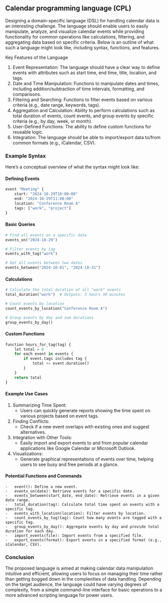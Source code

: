 ## Calendar programming language (CPL)

Designing a domain-specific language (DSL) for handling calendar data is an interesting challenge. The language should enable users to easily manipulate, analyze, and visualize calendar events while providing functionality for common operations like calculations, filtering, and aggregating data based on specific criteria. Below is an outline of what such a language might look like, including syntax, functions, and features.

Key Features of the Language

1. Event Representation: The language should have a clear way to define events with attributes such as start time, end time, title, location, and tags.
2. Date and Time Manipulation: Functions to manipulate dates and times, including addition/subtraction of time intervals, formatting, and comparisons.
3. Filtering and Searching: Functions to filter events based on various criteria (e.g., date range, keywords, tags).
4. Aggregation and Calculation: Ability to perform calculations such as total duration of events, count events, and group events by specific criteria (e.g., by day, week, or month).
5. User-Defined Functions: The ability to define custom functions for reusable logic.
6. Integration: The language should be able to import/export data to/from common formats (e.g., iCalendar, CSV).


### Example Syntax

Here’s a conceptual overview of what the syntax might look like:


#### Defining Events

```python
event "Meeting" {
    start: "2024-10-29T10:00:00"
    end: "2024-10-29T11:00:00"
    location: "Conference Room A"
    tags: ["work", "project"]
}
```

#### Basic Queries

```python
# Find all events on a specific date
events_on("2024-10-29")

# Filter events by tag
events_with_tag("work")

# Get all events between two dates
events_between("2024-10-01", "2024-10-31")
```

#### Calculations

```python
# Calculate the total duration of all "work" events
total_duration("work")  # Outputs: 5 hours 30 minutes

# Count events by location
count_events_by_location("Conference Room A")

# Group events by day and sum durations
group_events_by_day()
```

#### Custom Functions

```python
function hours_for_tag(tag) {
    let total = 0
    for each event in events {
        if event.tags includes tag {
            total += event.duration()
        }
    }
    return total
}
```

#### Example Use Cases

1.	Summarizing Time Spent:
	- Users can quickly generate reports showing the time spent on various projects based on event tags.
2.	Finding Conflicts:
	- Check if a new event overlaps with existing ones and suggest alternatives.
3.	Integration with Other Tools:
	- Easily import and export events to and from popular calendar applications like Google Calendar or Microsoft Outlook.
4.	Visualizations:
	- Generate graphical representations of events over time, helping users to see busy and free periods at a glance.


#### Potential Functions and Commands

	-	event(): Define a new event.
	-	events_on(date): Retrieve events for a specific date.
	-	events_between(start_date, end_date): Retrieve events in a given date range.
	-	total_duration(tag): Calculate total time spent on events with a specific tag.
	-	events_with_location(location): Filter events by location.
	-	count_events_by_tag(tag): Count how many events are tagged with a specific tag.
	-	group_events_by_day(): Aggregate events by day and provide total duration for each day.
	-	import_events(file): Import events from a specified file.
	-	export_events(format): Export events in a specified format (e.g., iCalendar, CSV).

### Conclusion

The proposed language is aimed at making calendar data manipulation intuitive and efficient, allowing users to focus on managing their time rather than getting bogged down in the complexities of data handling. Depending on the target audience, the language could have varying degrees of complexity, from a simple command-line interface for basic operations to a more advanced scripting language for power users.
